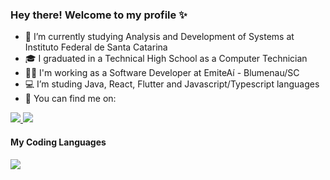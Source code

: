 ### Hey there! Welcome to my profile ✨

<!--
**sarahCamargo/sarahCamargo** is a ✨ _special_ ✨ repository because its `README.md` (this file) appears on your GitHub profile.-->
- 📕 I’m currently studying Analysis and Development of Systems at Instituto Federal de Santa Catarina<br />
- 🎓 I graduated in a Technical High School as a Computer Technician<br />
- 👩‍💻 I'm working as a Software Developer at EmiteAí - Blumenau/SC<br />
- 💻 I’m studing Java, React, Flutter and Javascript/Typescript languages<br />
- 📌 You can find me on:<br />
<a href='https://www.linkedin.com/in/sarah-carolina-camargo/' target="_blank">
  <img src="https://img.shields.io/badge/LinkedIn-0077B5?style=for-the-badge&logo=linkedin&logoColor=white"/>
</a>
<a href='mailto:sarahcamargo00@gmail.com' target="_blank">
  <img src="https://img.shields.io/badge/Gmail-D14836?style=for-the-badge&logo=gmail&logoColor=white"/>
</a>

#### My Coding Languages
<a href="https://github.com/sarahCamargo/github-readme-stats">
  <img src="https://github-readme-stats.vercel.app/api/top-langs/?username=sarahCamargo&layout=compact" />
</a>
